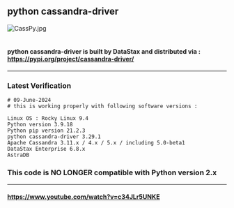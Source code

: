 ## python cassandra-driver
![CassPy.jpg](https://github.com/sarma1807/python-cassandra-driver/blob/master/CassPy.jpg) <br><br>

#### python cassandra-driver is built by DataStax and distributed via : https://pypi.org/project/cassandra-driver/

---

### Latest Verification

```
# 09-June-2024
# this is working properly with following software versions :

Linux OS : Rocky Linux 9.4
Python version 3.9.18
Python pip version 21.2.3
python cassandra-driver 3.29.1
Apache Cassandra 3.11.x / 4.x / 5.x / including 5.0-beta1
DataStax Enterprise 6.8.x
AstraDB
```

### This code is NO LONGER compatible with Python version 2.x

---

#### https://www.youtube.com/watch?v=c34JLr5UNKE

